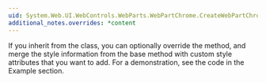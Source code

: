 ```yaml
---
uid: System.Web.UI.WebControls.WebParts.WebPartChrome.CreateWebPartChromeStyle(System.Web.UI.WebControls.WebParts.WebPart,System.Web.UI.WebControls.WebParts.PartChromeType)
additional_notes.overrides: *content
---
```


<p>If you inherit from the <xref href="System.Web.UI.WebControls.WebParts.WebPartChrome"></xref> class, you can optionally override the <xref href="System.Web.UI.WebControls.WebParts.WebPartChrome.CreateWebPartChromeStyle(System.Web.UI.WebControls.WebParts.WebPart,System.Web.UI.WebControls.WebParts.PartChromeType)"></xref> method, and merge the style information from the base method with custom style attributes that you want to add. For a demonstration, see the code in the Example section.</p>



